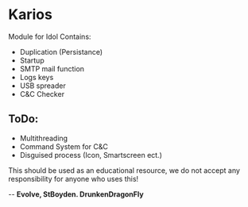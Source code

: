 # Karios 
Module for Idol
Contains:
- Duplication (Persistance)
- Startup
- SMTP mail function 
- Logs keys
- USB spreader 
- C&C Checker 

## ToDo:
- Multithreading
- Command System for C&C
- Disguised process (Icon, Smartscreen ect.)


This should be used as an educational resource, we do not accept any responsibility for anyone who uses this!

-- **Evolve, StBoyden. DrunkenDragonFly**
